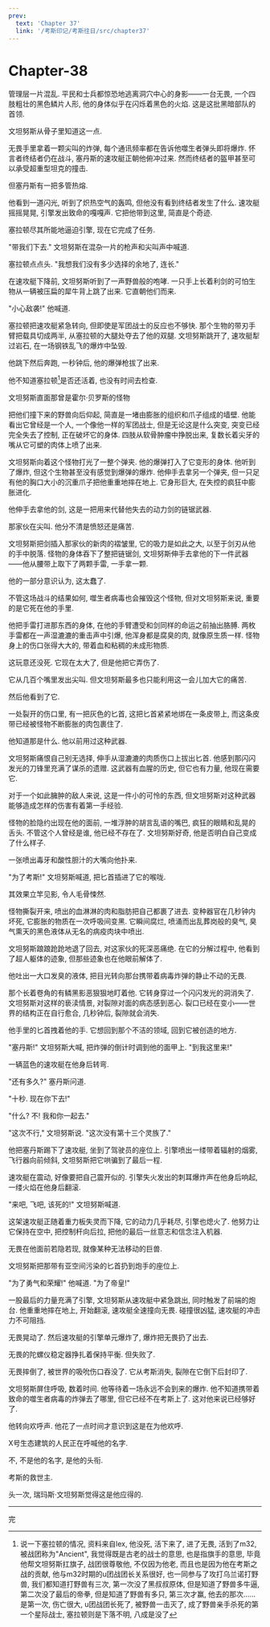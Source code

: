 ```yaml
---
prev:
  text: 'Chapter 37'
  link: '/考斯印记/考斯往日/src/chapter37'
---
```


# Chapter-38

管理层一片混乱. 平民和士兵都惊恐地逃离洞穴中心的身影——一台无畏, 一个四肢粗壮的黑色鳞片人形, 他的身体似乎在闪烁着黑色的火焰. 这是这批黑暗部队的首领.

文坦努斯从骨子里知道这一点.

无畏手里拿着一颗尖叫的炸弹, 每个通讯频率都在告诉他噬生者弹头即将爆炸. 怀言者终结者仍在战斗, 塞丹斯的速攻艇正朝他俯冲过来. 然而终结者的盔甲甚至可以承受超重型坦克的撞击.

但塞丹斯有一把多管热熔.

他看到一道闪光, 听到了炽热空气的轰鸣, 但他没有看到终结者发生了什么. 速攻艇摇摇晃晃, 引擎发出致命的嘎嘎声. 它把他带到这里, 简直是个奇迹.

塞拉顿尽其所能地逼迫引擎, 现在它完成了任务.

"带我们下去." 文坦努斯在混杂一片的枪声和尖叫声中喊道.

塞拉顿点点头. "我想我们没有多少选择的余地了, 连长."

在速攻艇下降前, 文坦努斯听到了一声野兽般的咆哮. 一只手上长着利剑的可怕生物从一辆被压扁的犀牛背上跳了出来. 它直朝他们而来.

"小心敌袭!" 他喊道.

塞拉顿把速攻艇紧急转向, 但即使是军团战士的反应也不够快. 那个生物的带刃手臂把载具切成两半, 从塞拉顿的大腿处夺去了他的双腿. 文坦努斯跳开了, 速攻艇犁过岩石, 在一场钢铁乱飞的爆炸中坠毁.

他跳下然后奔跑, 一秒钟后, 他的爆弹枪拔了出来.

他不知道塞拉顿[^1]是否还活着, 也没有时间去检查.

文坦努斯直面那曾是霍尔·贝罗斯的怪物

把他们撞下来的野兽向后仰起, 简直是一堵由膨胀的组织和爪子组成的墙壁. 他能看出它曾经是一个人, 一个像他一样的军团战士, 但是无论这是什么突变, 突变已经完全失去了控制, 正在破坏它的身体. 四肢从软骨肿瘤中挣脱出来, 复数长着尖牙的嘴从它可塑的肉体上喷了出来.

文坦努斯向着这个怪物打光了一整个弹夹. 他的爆弹打入了它变形的身体. 他听到了爆炸, 但这个生物甚至没有感觉到爆弹的爆炸. 他伸手去拿另一个弹夹, 但一只足有他的胸口大小的沉重爪子把他重重地摔在地上. 它身形巨大, 在失控的疯狂中膨胀进化.

他伸手去拿他的剑, 这是一把用来代替他失去的动力剑的链锯武器.

那家伙在尖叫. 他分不清是愤怒还是痛苦.

文坦努斯把剑插入那家伙的新肉的褶皱里, 它的吸力是如此之大, 以至于剑刃从他的手中脱落. 怪物的身体吞下了整把链锯剑, 文坦努斯伸手去拿他的下一件武器——他从腰带上取下了两颗手雷, 一手拿一颗.

他的一部分意识认为, 这太蠢了.

不管这场战斗的结果如何, 噬生者病毒也会摧毁这个怪物, 但对文坦努斯来说, 重要的是它死在他的手里.

他把手雷打进那东西的身体, 在他的手臂遭受和剑同样的命运之前抽出胳膊. 两枚手雷都在一声湿漉漉的重击声中引爆, 他浑身都是腐臭的肉, 就像原生质一样. 怪物身上的伤口张得大大的, 带着血和粘稠的未成形物质.

这玩意还没死. 它现在太大了, 但是他把它弄伤了.

它从几百个嘴里发出尖叫. 但文坦努斯最多也只能利用这一会儿加大它的痛苦.

然后他看到了它.

一处裂开的伤口里, 有一把灰色的匕首, 这把匕首紧紧地绑在一条皮带上, 而这条皮带已经被怪物不断膨胀的肉包裹住了.

他知道那是什么. 他以前用过这种武器.

文坦努斯痛恨自己别无选择, 伸手从湿漉漉的肉质伤口上拔出匕首. 他感到那闪闪发光的刀锋里充满了谋杀的遗赠. 这武器有血腥的历史, 但它也有力量, 他现在需要它.

对于一个如此臃肿的敌人来说, 这是一件小的可怜的东西, 但文坦努斯对这种武器能够造成怎样的伤害有着第一手经验.

怪物的脸隐约出现在他的面前, 一堆浮肿的胡言乱语的嘴巴, 疯狂的眼睛和乱晃的舌头. 不管这个人曾经是谁, 他已经不存在了. 文坦努斯好奇, 他是否明白自己变成了什么样子.

一张喷出毒牙和酸性胆汁的大嘴向他扑来.

"为了考斯!" 文坦努斯喊道, 把匕首插进了它的喉咙.

其效果立竿见影, 令人毛骨悚然.

怪物撕裂开来, 喷出的血淋淋的肉和脂肪把自己都裹了进去. 变种器官在几秒钟内坏死, 它膨胀的物质在一次呼吸间变黑. 它瞬间腐烂, 喷涌而出乱葬岗般的臭气, 臭气熏天的黑色液体从无名的病疫肉块中喷出.

文坦努斯踉踉跄跄地退了回去, 对这家伙的死深恶痛绝. 在它的分解过程中, 他看到了超人躯体的迹象, 但那些迹象也在他眼前解体了.

他吐出一大口发臭的液体, 把目光转向那台携带着病毒炸弹的静止不动的无畏.

那个长着卷角的有鳞黑影恶狠狠地盯着他. 它转身穿过一个闪闪发光的洞消失了. 文坦努斯对这样的亵渎情景, 对裂隙对面的病态感到恶心. 裂口已经在变小——世界的结构正在自行愈合, 几秒钟后, 裂隙就会消失.

他手里的匕首拽着他的手. 它想回到那个不洁的领域, 回到它被创造的地方.

"塞丹斯!" 文坦努斯大喊, 把炸弹的倒计时调到他的面甲上. "到我这里来!"

一辆蓝色的速攻艇在他身后转弯.

"还有多久?" 塞丹斯问道.

"十秒. 现在你下去!"

"什么? 不! 我和你一起去."

"这次不行," 文坦努斯说. "这次没有第十三个灵族了."

他把塞丹斯踢下了速攻艇, 坐到了驾驶员的座位上. 引擎喷出一缕带着辐射的烟雾, 飞行器向前倾斜, 文坦努斯把它哄骗到了最后一程.

速攻艇在震动, 好像要把自己震开似的. 引擎失火发出的刺耳爆炸声在他身后响起, 一缕火焰在他身后翻滚.

"来吧, 飞吧, 该死的!" 文坦努斯喊道.

这架速攻艇正随着重力板失灵而下降, 它的动力几乎耗尽, 引擎也熄火了. 他努力让它保持在空中, 把控制杆向后拉, 把他的最后一丝意志和信念注入机器.

无畏在他面前若隐若现, 就像某种无法移动的巨兽.

文坦努斯把那带有亚空间污染的匕首扔到炮手的座位上.

"为了勇气和荣耀!" 他喊道. "为了帝皇!"

一股最后的力量充满了引擎, 文坦努斯从速攻艇中紧急跳出, 同时触发了前端的炮台. 他重重地摔在地上, 开始翻滚, 速攻艇全速撞向无畏. 碰撞很凶猛, 速攻艇的冲击力不可阻挡.

无畏晃动了. 然后速攻艇的引擎单元爆炸了, 爆炸把无畏扔了出去.

无畏的陀螺仪稳定器挣扎着保持平衡. 但失败了.

无畏摔倒了, 被世界的吸吮伤口吞没了. 它从考斯消失, 裂隙在它倒下后封印了.

文坦努斯屏住呼吸, 数着时间. 他等待着一场永远不会到来的爆炸. 他不知道携带着致命的噬生者病毒的炸弹去了哪里, 但它已经不在考斯上了. 这对他来说已经够好了.

他转向欢呼声. 他花了一点时间才意识到这是在为他欢呼.

X号生态建筑的人民正在呼喊他的名字.

不, 不是他的名字, 是他的头衔.

考斯的救世主.

头一次, 瑞玛斯·文坦努斯觉得这是他应得的.

--------

完

[^1]: 说一下塞拉顿的情况, 资料来自lex, 他没死, 活下来了, 进了无畏, 活到了m32, 被战团称为"Ancient", 我觉得既是古老的战士的意思, 也是指旗手的意思, 毕竟他帮文坦努斯扛旗子, 战团很尊敬他, 不仅因为他老, 而且也是因为他在考斯之战的贡献, 他与m32时期的u团战团长关系很好, 也一同参与了攻打乌兰诺打野兽, 我们都知道打野兽有三次, 第一次没了黑叔叔原体, 但是知道了野兽多牛逼, 第二次没了最后的帝拳, 但是知道了野兽有多只, 第三次才赢, 他去的那次……是第一次, 伤亡很大, u团战团长死了, 被野兽一击灭了, 成了野兽亲手杀死的第一个星际战士, 塞拉顿则是下落不明, 八成是没了
